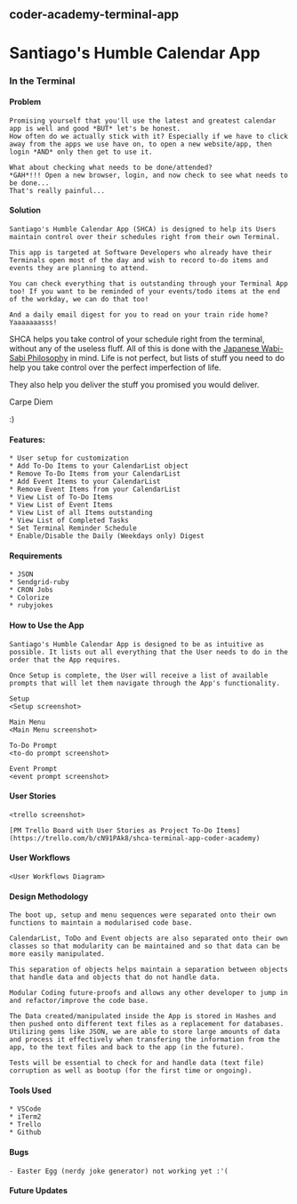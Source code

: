## coder-academy-terminal-app

# Santiago's Humble Calendar App

### In the Terminal

#### Problem
    Promising yourself that you'll use the latest and greatest calendar app is well and good *BUT* let's be honest.
    How often do we actually stick with it? Especially if we have to click away from the apps we use have on, to open a new website/app, then login *AND* only then get to use it.

    What about checking what needs to be done/attended?
    *GAH*!!! Open a new browser, login, and now check to see what needs to be done...
    That's really painful...

#### Solution
    Santiago's Humble Calendar App (SHCA) is designed to help its Users maintain control over their schedules right from their own Terminal.

    This app is targeted at Software Developers who already have their Terminals open most of the day and wish to record to-do items and events they are planning to attend.

    You can check everything that is outstanding through your Terminal App too! If you want to be reminded of your events/todo items at the end of the workday, we can do that too!

    And a daily email digest for you to read on your train ride home? Yaaaaaaasss!

   SHCA helps you take control of your schedule right from the terminal, without any of the useless fluff. All of this is done with the [Japanese Wabi-Sabi Philosophy](https://medium.com/personal-growth/wabi-sabi-the-japanese-philosophy-for-a-perfectly-imperfect-life-11563e833dc0) in mind. Life is not perfect, but lists of stuff you need to do help you take control over the perfect imperfection of life.

   They also help you deliver the stuff you promised you would deliver.

   Carpe Diem

   :)

#### Features:
    * User setup for customization
    * Add To-Do Items to your CalendarList object
    * Remove To-Do Items from your CalendarList
    * Add Event Items to your CalendarList
    * Remove Event Items from your CalendarList
    * View List of To-Do Items
    * View List of Event Items
    * View List of all Items outstanding
    * View List of Completed Tasks
    * Set Terminal Reminder Schedule
    * Enable/Disable the Daily (Weekdays only) Digest

#### Requirements
    * JSON
    * Sendgrid-ruby
    * CRON Jobs
    * Colorize
    * rubyjokes

#### How to Use the App
    Santiago's Humble Calendar App is designed to be as intuitive as possible. It lists out all everything that the User needs to do in the order that the App requires.

    Once Setup is complete, the User will receive a list of available prompts that will let them navigate through the App's functionality.

    Setup
    <Setup screenshot>

    Main Menu
    <Main Menu screenshot>

    To-Do Prompt
    <to-do prompt screenshot>

    Event Prompt
    <event prompt screenshot>


#### User Stories
    <trello screenshot>

    [PM Trello Board with User Stories as Project To-Do Items](https://trello.com/b/cN91PAk8/shca-terminal-app-coder-academy)

#### User Workflows
    <User Workflows Diagram>

#### Design Methodology
    The boot up, setup and menu sequences were separated onto their own functions to maintain a modularised code base.

    CalendarList, ToDo and Event objects are also separated onto their own classes so that modularity can be maintained and so that data can be more easily manipulated.

    This separation of objects helps maintain a separation between objects that handle data and objects that do not handle data.

    Modular Coding future-proofs and allows any other developer to jump in and refactor/improve the code base.

    The Data created/manipulated inside the App is stored in Hashes and then pushed onto different text files as a replacement for databases. Utilizing gems like JSON, we are able to store large amounts of data and process it effectively when transfering the information from the app, to the text files and back to the app (in the future).

    Tests will be essential to check for and handle data (text file) corruption as well as bootup (for the first time or ongoing).

#### Tools Used
    * VSCode
    * iTerm2
    * Trello
    * Github

#### Bugs
    - Easter Egg (nerdy joke generator) not working yet :'(

#### Future Updates
